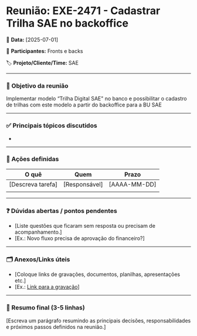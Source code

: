 # Reunião: EXE-2471 - Cadastrar Trilha SAE no backoffice

📅 **Data:** [2025-07-01]

🧑 **Participantes:** Fronts e backs

🏷️ **Projeto/Cliente/Time:** SAE

---

### 🎯 Objetivo da reunião
Implementar modelo “Trilha Digital SAE" no banco e possibilitar o cadastro de trilhas com este modelo a partir do backoffice para a BU SAE

---

### ✅ Principais tópicos discutidos
- 

---

### 📌 Ações definidas
| O quê                             | Quem               | Prazo        |
|-----------------------------------|--------------------|--------------|
| [Descreva tarefa]                 | [Responsável]      | [AAAA-MM-DD] |
|                                   |                    |              |

---

### ❓ Dúvidas abertas / pontos pendentes
- [Liste questões que ficaram sem resposta ou precisam de acompanhamento.]
- [Ex.: Novo fluxo precisa de aprovação do financeiro?]

---

### 🗂️ Anexos/Links úteis
- [Coloque links de gravações, documentos, planilhas, apresentações etc.]
- [Ex.: [Link para a gravação](https://exemplo.com)]

---

### 📝 Resumo final (3-5 linhas)
[Escreva um parágrafo resumindo as principais decisões, responsabilidades e próximos passos definidos na reunião.]
